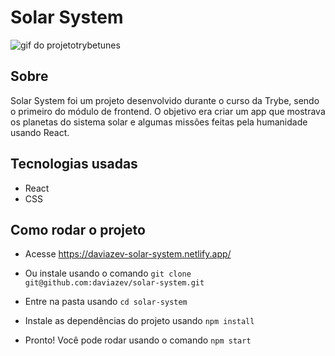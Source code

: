 # Solar System

![gif do projetotrybetunes](solar-system.gif)

## Sobre

Solar System foi um projeto desenvolvido durante o curso da Trybe, sendo o primeiro do módulo de frontend. O objetivo era criar um app que mostrava os planetas do sistema solar e algumas missões feitas pela humanidade usando React. 

## Tecnologias usadas

- React
- CSS


## Como rodar o projeto

- Acesse https://daviazev-solar-system.netlify.app/

- Ou instale usando o comando `git clone git@github.com:daviazev/solar-system.git`

- Entre na pasta usando `cd solar-system`

- Instale as dependências do projeto usando `npm install`

- Pronto! Você pode rodar usando o comando `npm start`
